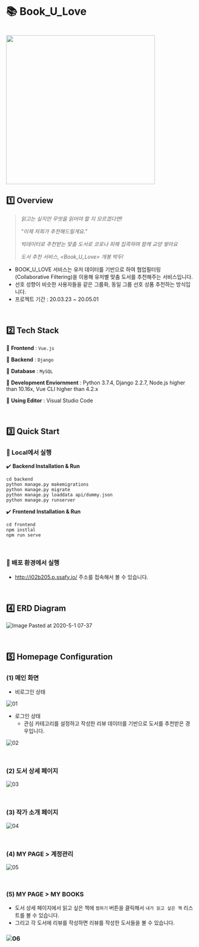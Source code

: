 # :books: Book_U_Love

<br>

<img src="https://user-images.githubusercontent.com/52685250/80765397-e5c09d80-8b7d-11ea-8193-7b61baa0345e.png" width="400">

<br>

## :one: Overview

> <i>읽고는 싶지만 무엇을 읽어야 할 지 모르겠다면!</i>
>
> <i>"이제 저희가 추천해드릴게요."</i>
>
> <i>빅데이터로 추천받는 맞춤 도서로 코로나 피해 집콕하며 함께 교양 쌓아요</i>
>
> <i>도서 추천 서비스, <Book_U_Love> 개봉 박두!</i>

- BOOK_U_LOVE 서비스는 유저 데이터를 기반으로 하여 협업필터링(Collaborative Filtering)을 이용해 유저별 맞춤 도서를 추천해주는 서비스입니다.
- 선호 성향이 비슷한 사용자들을 같은 그룹화, 동일 그룹 선호 상품 추천하는 방식입니다.
- 프로젝트 기간 : 20.03.23 ~ 20.05.01

<br>

## :two: Tech Stack

:round_pushpin: <b>Frontend</b> : `Vue.js`

:round_pushpin: <b>Backend</b> : `Django`

:round_pushpin: <b>Database</b> : `MySQL` 

:round_pushpin: <b>Development Enviornment</b> : Python 3.7.4,  Django 2.2.7, Node.js higher than 10.16x, Vue CLI higher than 4.2.x

:round_pushpin: <b>Using Editor</b> : Visual Studio Code

<br>

## :three: Quick Start

### :pushpin: Local에서 실행

:heavy_check_mark: <b>Backend Installation & Run</b>

```
cd backend
python manage.py makemigrations
python manage.py migrate
python manage.py loaddata api/dummy.json
python manage.py runserver
```

:heavy_check_mark: <b>Frontend Installation & Run</b>

```
cd frontend
npm instlal
npm run serve
```

<br>

### :pushpin: 배포 환경에서 실행

- http://i02b205.p.ssafy.io/ 주소를 접속해서 볼 수 있습니다.

<br>

## :four: ERD Diagram

![Image Pasted at 2020-5-1 07-37](https://user-images.githubusercontent.com/52685250/80773944-6f7c6500-8b96-11ea-9deb-a76182b692fc.png)

<br>

## :five: Homepage Configuration

### (1) 메인 화면

- 비로그인 상태

![01](https://user-images.githubusercontent.com/52685250/80760993-ba858080-8b74-11ea-87bc-60480082eeb5.JPG)

- 로그인 상태
  - 관심 카테고리를 설정하고 작성한 리뷰 데이터를 기반으로 도서를 추천받은 경우입니다.

![02](https://user-images.githubusercontent.com/52685250/80760997-bbb6ad80-8b74-11ea-8e61-22cda658ee31.JPG)

<br>

### (2) 도서 상세 페이지

![03](https://user-images.githubusercontent.com/52685250/80760999-bbb6ad80-8b74-11ea-87ab-89db2fc2c890.JPG)

<br>

### (3) 작가 소개 페이지

![04](https://user-images.githubusercontent.com/52685250/80761001-bc4f4400-8b74-11ea-88bb-6dce4a531fdf.JPG)

<br>

### (4) MY PAGE > 계정관리

![05](https://user-images.githubusercontent.com/52685250/80761003-bce7da80-8b74-11ea-823d-c0492f9095b9.JPG)

<br>

### (5) MY PAGE > MY BOOKS

- 도서 상세 페이지에서 읽고 싶은 책에 `찜하기` 버튼을 클릭해서 `내가 읽고 싶은 책` 리스트를 볼 수 있습니다.
- 그리고 각 도서에 리뷰를 작성하면 리뷰를 작성한 도서들을 볼 수 있습니다.

### ![06](https://user-images.githubusercontent.com/52685250/80761004-bce7da80-8b74-11ea-93ff-bef29ff9524f.JPG)
